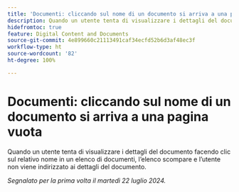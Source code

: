 ```yaml
---
title: 'Documenti: cliccando sul nome di un documento si arriva a una pagina vuota'
description: Quando un utente tenta di visualizzare i dettagli del documento facendo clic sul relativo nome in un elenco di documenti, l’elenco scompare e l’utente non viene indirizzato ai dettagli del documento.
hidefromtoc: true
feature: Digital Content and Documents
source-git-commit: 4e899660c21113491caf34ecfd52b6d3af48ec3f
workflow-type: ht
source-wordcount: '82'
ht-degree: 100%

---
```



# Documenti: cliccando sul nome di un documento si arriva a una pagina vuota

Quando un utente tenta di visualizzare i dettagli del documento facendo clic sul relativo nome in un elenco di documenti, l’elenco scompare e l’utente non viene indirizzato ai dettagli del documento.

_Segnalato per la prima volta il martedì 22 luglio 2024._
